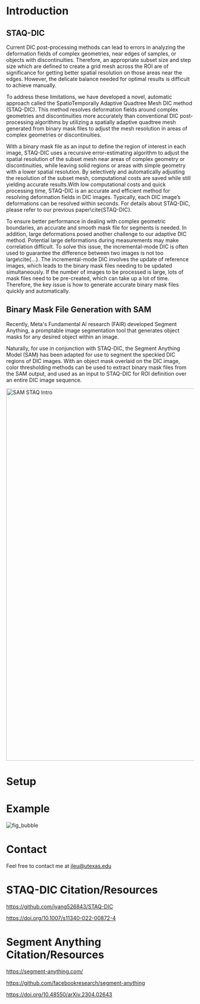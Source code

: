 # Introduction

## STAQ-DIC 
Current DIC post-processing methods can lead to errors in analyzing the deformation fields of complex geometries, near edges of samples, or objects with discontinuities. Therefore, an appropriate subset size and step size which are defined to create a grid mesh across the ROI are of significance for getting better spatial resolution on those areas near the edges. However, the delicate balance needed for optimal results is difficult to achieve manually.

To address these limitations, we have developed a novel, automatic approach called the SpatioTemporally Adaptive Quadtree Mesh DIC method (STAQ-DIC). This method resolves deformation fields around complex geometries and discontinuities more accurately than conventional DIC post-processing algorithms by utilizing a spatially adaptive quadtree mesh generated from binary mask files to adjust the mesh resolution in areas of complex geometries or discontinuities.

With a binary mask file as an input to define the region of interest in each image, STAQ-DIC uses a recursive error-estimating algorithm to adjust the spatial resolution of the subset mesh near areas of complex geometry or discontinuities, while leaving solid regions or areas with simple geometry with a lower spatial resolution. By selectively and automatically adjusting the resolution of the subset mesh, computational costs are saved while still yielding accurate results.With low computational costs and quick processing time, STAQ-DIC is an accurate and efficient method for resolving deformation fields in DIC images. Typically, each DIC image’s deformations can be resolved within seconds. For details about STAQ-DIC, please refer to our previous paper\cite{STAQ-DIC}.

To ensure better performance in dealing with complex geometric boundaries, an accurate and smooth mask file for segments is needed.
In addition, large deformations posed another challenge to our adaptive DIC method. Potential large deformations during measurements may make correlation difficult. To solve this issue, the incremental-mode DIC is often used to guarantee the difference between two images is not too large\cite{...}. The incremental-mode DIC involves the update of reference images, which leads to the binary mask files needing to be updated simultaneously. If the number of images to be processed is large, lots of mask files need to be pre-created, which can take up a lot of time. Therefore, the key issue is how to generate accurate binary mask files quickly and automatically.

## Binary Mask File Generation with SAM
Recently, Meta's Fundamental AI research (FAIR) developed Segment Anything, a promptable image segmentation tool that generates object masks for any desired object within an image. 

Naturally, for use in conjunction with STAQ-DIC, the Segment Anything Model (SAM) has been adapted for use to segment the speckled DIC regions of DIC images. With an object mask overlaid on the DIC image, color thresholding methods can be used to extract binary mask files from the SAM output, and used as an input to STAQ-DIC for ROI definition over an entire DIC image sequence.

<img width="999" alt="SAM STAQ Intro" src="https://github.com/Jeffrey-Leu/SAM-for-Binary-Mask-File-Generation/assets/98000977/d39ad26a-713f-4e6c-936d-3396d7d8b7d6">

# Setup

# Example

![fig_bubble](https://github.com/Jeffrey-Leu/SAM-for-Binary-Mask-File-Generation/assets/98000977/18d6cd68-6183-4ad2-8f68-4b038e4efe7b)


# Contact
Feel free to contact me at jleu@utexas.edu

# STAQ-DIC Citation/Resources
https://github.com/jyang526843/STAQ-DIC

https://doi.org/10.1007/s11340-022-00872-4

# Segment Anything Citation/Resources
https://segment-anything.com/

https://github.com/facebookresearch/segment-anything

https://doi.org/10.48550/arXiv.2304.02643


